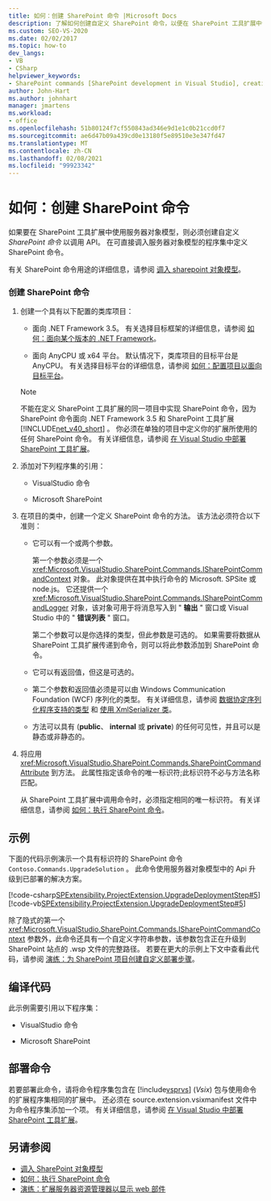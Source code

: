 ```yaml
---
title: 如何：创建 SharePoint 命令 |Microsoft Docs
description: 了解如何创建自定义 SharePoint 命令，以便在 SharePoint 工具扩展中调用服务器对象模型的 API。
ms.custom: SEO-VS-2020
ms.date: 02/02/2017
ms.topic: how-to
dev_langs:
- VB
- CSharp
helpviewer_keywords:
- SharePoint commands [SharePoint development in Visual Studio], creating
author: John-Hart
ms.author: johnhart
manager: jmartens
ms.workload:
- office
ms.openlocfilehash: 51b80124f7cf550843ad346e9d1e1c0b21ccd0f7
ms.sourcegitcommit: ae6d47b09a439cd0e13180f5e89510e3e347fd47
ms.translationtype: MT
ms.contentlocale: zh-CN
ms.lasthandoff: 02/08/2021
ms.locfileid: "99923342"
---
```

# <a name="how-to-create-a-sharepoint-command"></a>如何：创建 SharePoint 命令
  如果要在 SharePoint 工具扩展中使用服务器对象模型，则必须创建自定义 *SharePoint 命令* 以调用 API。 在可直接调入服务器对象模型的程序集中定义 SharePoint 命令。

 有关 SharePoint 命令用途的详细信息，请参阅 [调入 sharepoint 对象模型](../sharepoint/calling-into-the-sharepoint-object-models.md)。

### <a name="to-create-a-sharepoint-command"></a>创建 SharePoint 命令

1. 创建一个具有以下配置的类库项目：

    - 面向 .NET Framework 3.5。 有关选择目标框架的详细信息，请参阅 [如何：面向某个版本的 .NET Framework](../ide/visual-studio-multi-targeting-overview.md)。

    - 面向 AnyCPU 或 x64 平台。 默认情况下，类库项目的目标平台是 AnyCPU。 有关选择目标平台的详细信息，请参阅 [如何：配置项目以面向目标平台](../ide/how-to-configure-projects-to-target-platforms.md)。

    > [!NOTE]
    > 不能在定义 SharePoint 工具扩展的同一项目中实现 SharePoint 命令，因为 SharePoint 命令面向 .NET Framework 3.5 和 SharePoint 工具扩展 [!INCLUDE[net_v40_short](../sharepoint/includes/net-v40-short-md.md)] 。 你必须在单独的项目中定义你的扩展所使用的任何 SharePoint 命令。 有关详细信息，请参阅 [在 Visual Studio 中部署 SharePoint 工具扩展](../sharepoint/deploying-extensions-for-the-sharepoint-tools-in-visual-studio.md)。

2. 添加对下列程序集的引用：

    - VisualStudio 命令

    - Microsoft SharePoint

3. 在项目的类中，创建一个定义 SharePoint 命令的方法。 该方法必须符合以下准则：

    - 它可以有一个或两个参数。

         第一个参数必须是一个 <xref:Microsoft.VisualStudio.SharePoint.Commands.ISharePointCommandContext> 对象。 此对象提供在其中执行命令的 Microsoft. SPSite 或 node.js。 它还提供一个 <xref:Microsoft.VisualStudio.SharePoint.Commands.ISharePointCommandLogger> 对象，该对象可用于将消息写入到 " **输出** " 窗口或 Visual Studio 中的 " **错误列表** " 窗口。

         第二个参数可以是你选择的类型，但此参数是可选的。 如果需要将数据从 SharePoint 工具扩展传递到命令，则可以将此参数添加到 SharePoint 命令。

    - 它可以有返回值，但这是可选的。

    - 第二个参数和返回值必须是可以由 Windows Communication Foundation (WCF) 序列化的类型。 有关详细信息，请参阅 [数据协定序列化程序支持的类型](/dotnet/framework/wcf/feature-details/types-supported-by-the-data-contract-serializer) 和 [使用 XmlSerializer 类](/dotnet/framework/wcf/feature-details/using-the-xmlserializer-class)。

    - 方法可以具有 (**public**、 **internal** 或 **private**) 的任何可见性，并且可以是静态或非静态的。

4. 将应用 <xref:Microsoft.VisualStudio.SharePoint.Commands.SharePointCommandAttribute> 到方法。 此属性指定该命令的唯一标识符;此标识符不必与方法名称匹配。

     从 SharePoint 工具扩展中调用命令时，必须指定相同的唯一标识符。 有关详细信息，请参阅 [如何：执行 SharePoint 命令](../sharepoint/how-to-execute-a-sharepoint-command.md)。

## <a name="example"></a>示例
 下面的代码示例演示一个具有标识符的 SharePoint 命令 `Contoso.Commands.UpgradeSolution` 。 此命令使用服务器对象模型中的 Api 升级到已部署的解决方案。

 [!code-csharp[SPExtensibility.ProjectExtension.UpgradeDeploymentStep#5](../sharepoint/codesnippet/CSharp/UpgradeDeploymentStep/SharePointCommands/Commands.cs#5)]
 [!code-vb[SPExtensibility.ProjectExtension.UpgradeDeploymentStep#5](../sharepoint/codesnippet/VisualBasic/upgradedeploymentstep/sharepointcommands/commands.vb#5)]

 除了隐式的第一个 <xref:Microsoft.VisualStudio.SharePoint.Commands.ISharePointCommandContext> 参数外，此命令还具有一个自定义字符串参数，该参数包含正在升级到 SharePoint 站点的 .wsp 文件的完整路径。 若要在更大的示例上下文中查看此代码，请参阅 [演练：为 SharePoint 项目创建自定义部署步骤](../sharepoint/walkthrough-creating-a-custom-deployment-step-for-sharepoint-projects.md)。

## <a name="compiling-the-code"></a>编译代码
 此示例需要引用以下程序集：

- VisualStudio 命令

- Microsoft SharePoint

## <a name="deploying-the-command"></a>部署命令
 若要部署此命令，请将命令程序集包含在 [!include[vsprvs](../sharepoint/includes/vsprvs-md.md)] (*Vsix*) 包与使用命令的扩展程序集相同的扩展中。 还必须在 source.extension.vsixmanifest 文件中为命令程序集添加一个项。 有关详细信息，请参阅 [在 Visual Studio 中部署 SharePoint 工具扩展](../sharepoint/deploying-extensions-for-the-sharepoint-tools-in-visual-studio.md)。

## <a name="see-also"></a>另请参阅
- [调入 SharePoint 对象模型](../sharepoint/calling-into-the-sharepoint-object-models.md)
- [如何：执行 SharePoint 命令](../sharepoint/how-to-execute-a-sharepoint-command.md)
- [演练：扩展服务器资源管理器以显示 web 部件](../sharepoint/walkthrough-extending-server-explorer-to-display-web-parts.md)
